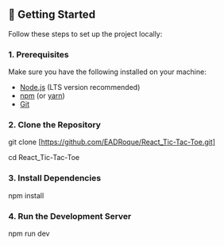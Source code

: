 ## 🚀 Getting Started

Follow these steps to set up the project locally:

### 1. Prerequisites

Make sure you have the following installed on your machine:

- [Node.js](https://nodejs.org/) (LTS version recommended)
- [npm](https://www.npmjs.com/) (or [yarn](https://yarnpkg.com/))
- [Git](https://git-scm.com/)

### 2. Clone the Repository

git clone [https://github.com/EADRoque/React_Tic-Tac-Toe.git]

cd React_Tic-Tac-Toe

### 3. Install Dependencies

npm install

### 4. Run the Development Server

npm run dev

